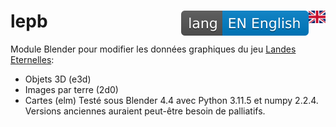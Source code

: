# lepb [<img src="https://github.com/vancolbert/trucsle/raw/main/flag-gb.svg" height="20" align="right"><img src="https://github.com/vancolbert/trucsle/raw/main/lang-en.svg" align="right">](README.md)
Module Blender pour modifier les données graphiques du jeu [Landes Eternelles](http://www.landes-eternelles.com/):
- Objets 3D (e3d)
- Images par terre (2d0)
- Cartes (elm)
Testé sous Blender 4.4 avec Python 3.11.5 et numpy 2.2.4. Versions anciennes auraient peut-être besoin de palliatifs.
